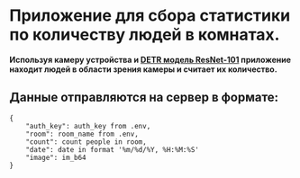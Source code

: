 # Приложение для сбора статистики по количеству людей в комнатах.

**Используя камеру устройства и [DETR модель ResNet-101](https://huggingface.co/facebook/detr-resnet-101)
приложение находит людей в области зрения камеры и считает их количество.**

## Данные отправляются на сервер в формате:
```
{
    "auth_key": auth_key from .env,
    "room": room_name from .env,
    "count": count people in room,
    "date": date in format '%m/%d/%Y, %H:%M:%S'
    "image": im_b64
}
```

